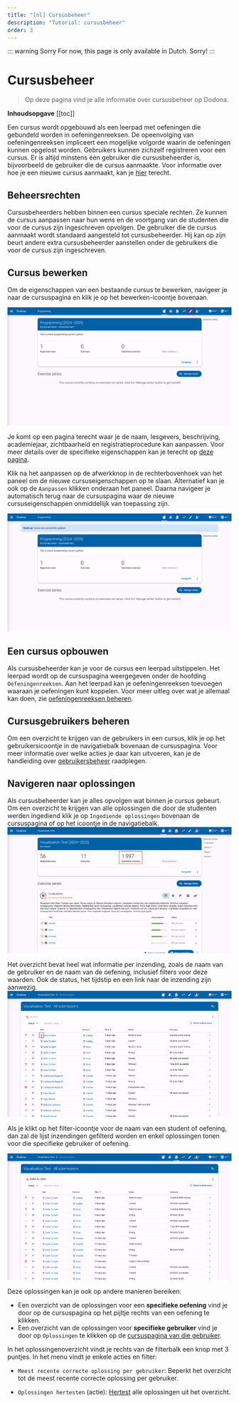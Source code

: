 ```yaml
---
title: "[nl] Cursusbeheer"
description: "Tutorial: cursusbeheer"
order: 3
---
```


::: warning Sorry
For now, this page is only available in Dutch. Sorry!
:::

# Cursusbeheer
> Op deze pagina vind je alle informatie over cursusbeheer op Dodona.

**Inhoudsopgave**
[[toc]]

Een cursus wordt opgebouwd als een leerpad met oefeningen die gebundeld worden in oefeningenreeksen. De opeenvolging van oefeningenreeksen impliceert een mogelijke volgorde waarin de oefeningen kunnen opgelost worden. Gebruikers kunnen zichzelf registreren voor een cursus. Er is altijd minstens één gebruiker die cursusbeheerder is, bijvoorbeeld de gebruiker die de cursus aanmaakte. Voor informatie over hoe je een nieuwe cursus aanmaakt, kan je [hier](../creating-a-course/) terecht.

## Beheersrechten

Cursusbeheerders hebben binnen een cursus speciale rechten. Ze kunnen de cursus aanpassen naar hun wens en de voortgang van de studenten die voor de cursus zijn ingeschreven opvolgen. De gebruiker die de cursus aanmaakt wordt standaard aangesteld tot cursusbeheerder. Hij kan op zijn beurt andere extra cursusbeheerder aanstellen onder de gebruikers die voor de cursus zijn ingeschreven.

## Cursus bewerken

Om de eigenschappen van een bestaande cursus te bewerken, navigeer je naar de cursuspagina en klik je op het bewerken-icoontje bovenaan.

![cursus bewerken knop](./staff.course_edit_button.png)

Je komt op een pagina terecht waar je de naam, lesgevers, beschrijving, academiejaar, zichtbaarheid en registratieprocedure kan aanpassen. Voor meer details over de specifieke eigenschappen kan je terecht op [deze pagina](../creating-a-course/#cursuseigenschappen).

Klik na het aanpassen op de afwerkknop in de rechterbovenhoek van het paneel om de nieuwe cursuseigenschappen op te slaan. Alternatief kan je ook op de `Aanpassen` klikken onderaan het paneel. Daarna navigeer je automatisch terug naar de cursuspagina waar de nieuwe cursuseigenschappen onmiddellijk van toepassing zijn.

![image](./staff.course_after_edit.png)

## Een cursus opbouwen

Als cursusbeheerder kan je voor de cursus een leerpad uitstippelen. Het leerpad wordt op de cursuspagina weergegeven onder de hoofding `Oefeningenreeksen`. Aan het leerpad kan je oefeningenreeksen toevoegen waaraan je oefeningen kunt koppelen. Voor meer uitleg over wat je allemaal kan doen, zie [oefeningenreeksen beheren](../exercise-series-management/).

## Cursusgebruikers beheren

Om een overzicht te krijgen van de gebruikers in een cursus, klik je op het gebruikersicoontje in de navigatiebalk bovenaan de cursuspagina. Voor meer informatie over welke acties je daar kan uitvoeren, kan je de handleiding over [gebruikersbeheer](../user-management/) raadplegen.

## Navigeren naar oplossingen

Als cursusbeheerder kan je alles opvolgen wat binnen je cursus gebeurt. Om een overzicht te krijgen van alle oplossingen die door de studenten werden ingediend klik je op `Ingediende oplossingen` bovenaan de cursuspagina of op het icoontje in de navigatiebalk.
![cursus oplossingen link](./staff.course_submissions_link.png)

Het overzicht bevat heel wat informatie per inzending, zoals de naam van de gebruiker en de naam van de oefening, inclusief filters voor deze waarden. Ook de status, het tijdstip en een link naar de inzending zijn aanwezig.
![filter submissions](./staff.course_submissions_filter.png)

Als je klikt op het filter-icoontje voor de naam van een student of oefening, dan zal de lijst inzendingen gefilterd worden en enkel oplossingen tonen voor die specifieke gebruiker of oefening.

![filtered submissions](./staff.course_submissions_filtered.png)

Deze oplossingen kan je ook op andere manieren bereiken:

* Een overzicht van de oplossingen voor een **specifieke oefening** vind je door op de cursuspagina op het pijltje rechts van een oefening te klikken.
* Een overzicht van de oplossingen voor **specifieke gebruiker** vind je door op `Oplossingen` te klikken op de [cursuspagina van die gebruiker](../user-management/#studenten-opvolgen).

In het oplossingenoverzicht vindt je rechts van de filterbalk een knop met 3 puntjes. In het menu vindt je enkele acties en filter:

* `Meest recente correcte oplossing per gebruiker`: Beperkt het overzicht tot de meest recente correcte oplossing per gebruiker.

* `Oplossingen hertesten` (actie): [Hertest](../exercise-series-management/#oplossing-hertesten) alle oplossingen uit het overzicht.
